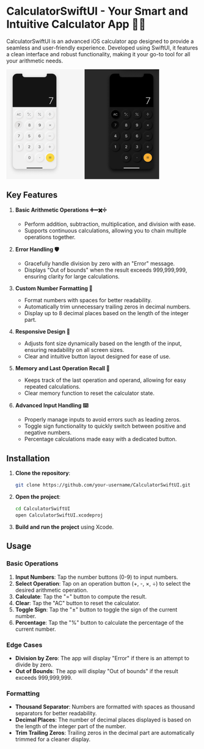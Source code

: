 # CalculatorSwiftUI - Your Smart and Intuitive Calculator App 🧮✨

CalculatorSwiftUI is an advanced iOS calculator app designed to provide a seamless and user-friendly experience. Developed using SwiftUI, it features a clean interface and robust functionality, making it your go-to tool for all your arithmetic needs.

<div style="display: flex; flex-direction: row; gap: 10px;">
     <img src="CalculatorSwiftUI/Assets.xcassets/Releases.imageset/Image.png" width="400">
   </div>

## Key Features

1. **Basic Arithmetic Operations ➕➖✖️➗**
   - Perform addition, subtraction, multiplication, and division with ease.
   - Supports continuous calculations, allowing you to chain multiple operations together.
   
2. **Error Handling 🛡️**
   - Gracefully handle division by zero with an "Error" message.
   - Displays "Out of bounds" when the result exceeds 999,999,999, ensuring clarity for large calculations.

3. **Custom Number Formatting 📏**
   - Format numbers with spaces for better readability.
   - Automatically trim unnecessary trailing zeros in decimal numbers.
   - Display up to 8 decimal places based on the length of the integer part.

4. **Responsive Design 🎨**
   - Adjusts font size dynamically based on the length of the input, ensuring readability on all screen sizes.
   - Clear and intuitive button layout designed for ease of use.

5. **Memory and Last Operation Recall 🧠**
   - Keeps track of the last operation and operand, allowing for easy repeated calculations.
   - Clear memory function to reset the calculator state.

6. **Advanced Input Handling ⌨️**
   - Properly manage inputs to avoid errors such as leading zeros.
   - Toggle sign functionality to quickly switch between positive and negative numbers.
   - Percentage calculations made easy with a dedicated button.

## Installation

1. **Clone the repository**:
    ```bash
    git clone https://github.com/your-username/CalculatorSwiftUI.git
    ```

2. **Open the project**:
    ```bash
    cd CalculatorSwiftUI
    open CalculatorSwiftUI.xcodeproj
    ```

3. **Build and run the project** using Xcode.

## Usage

### Basic Operations
1. **Input Numbers**: Tap the number buttons (0-9) to input numbers.
2. **Select Operation**: Tap on an operation button (+, -, ×, ÷) to select the desired arithmetic operation.
3. **Calculate**: Tap the "=" button to compute the result.
4. **Clear**: Tap the "AC" button to reset the calculator.
5. **Toggle Sign**: Tap the "±" button to toggle the sign of the current number.
6. **Percentage**: Tap the "%" button to calculate the percentage of the current number.

### Edge Cases
- **Division by Zero**: The app will display "Error" if there is an attempt to divide by zero.
- **Out of Bounds**: The app will display "Out of bounds" if the result exceeds 999,999,999.

### Formatting
- **Thousand Separator**: Numbers are formatted with spaces as thousand separators for better readability.
- **Decimal Places**: The number of decimal places displayed is based on the length of the integer part of the number.
- **Trim Trailing Zeros**: Trailing zeros in the decimal part are automatically trimmed for a cleaner display.
